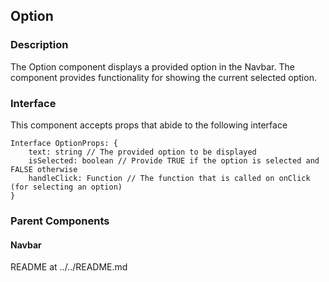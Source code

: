 ## Option

### Description

The Option component displays a provided option in the Navbar.
The component provides functionality for showing the current
selected option.

### Interface

This component accepts props that abide to the following interface

```
Interface OptionProps: {
    text: string // The provided option to be displayed
    isSelected: boolean // Provide TRUE if the option is selected and FALSE otherwise
    handleClick: Function // The function that is called on onClick (for selecting an option)
}	
```

### Parent Components

#### Navbar

README at ../../README.md




